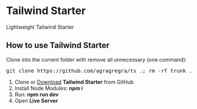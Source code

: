 <h1>Tailwind Starter</h1>
<p>Lightweight Tailwind Starter</p>

<h2>How to use Tailwind Starter</h2>

<p>Clone into the current folder with remove all unnecessary (one command):</p>

<pre>git clone https://github.com/agragregra/ts .; rm -rf trunk .gitignore readme.md .git</pre>

<ol>
	<li>Clone or <a href="https://github.com/agragregra/ts/archive/master.zip">Download</a> <strong>Tailwind Starter</strong> from GitHub</li>
	<li>Install Node Modules: <strong>npm i</strong></li>
	<li>Run: <strong>npm run dev</strong></li>
	<li>Open <strong>Live Server</strong></li>
</ol>
